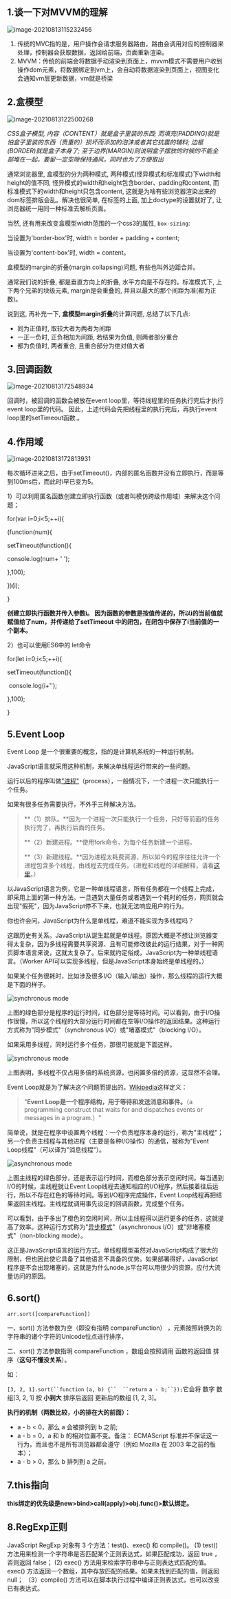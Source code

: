 ## 1.谈一下对MVVM的理解

![image-20210813115232456](C:\Users\13041\AppData\Roaming\Typora\typora-user-images\image-20210813115232456.png)

1. 传统的MVC指的是，用户操作会请求服务器路由，路由会调用对应的控制器来处理，控制器会获取数据，返回给前端，页面重新渲染。
2. MVVM：传统的前端会将数据手动渲染到页面上，mvvm模式不需要用户收到操作dom元素，将数据绑定到vm上，会自动将数据渲染到页面上，视图变化会通知vm层更新数据，vm就是桥梁

## 2.盒模型

![image-20210813122500268](C:\Users\13041\AppData\Roaming\Typora\typora-user-images\image-20210813122500268.png)

*CSS盒子模型, 内容（CONTENT）就是盒子里装的东西; 而填充(PADDING)就是怕盒子里装的东西（贵重的）损坏而添加的泡沫或者其它抗震的辅料; 边框(BORDER)就是盒子本身了; 至于边界(MARGIN)则说明盒子摆放的时候的不能全部堆在一起，要留一定空隙保持通风，同时也为了方便取出*

通常浏览器里, 盒模型的分为两种模式, 两种模式(怪异模式和标准模式)下width和height的值不同, 怪异模式的width和height包含border、padding和content, 而标准模式下的width和height只包含content, 这就是为啥有些浏览器渲染出来的dom标签排版会乱。解决也很简单, 在标签的上面, 加上doctype的设置就好了, 让浏览器统一用同一种标准去解析页面。

当然, 还有用来改变盒模型width范围的一个css3的属性, `box-sizing`:

当设置为'border-box'时, width = border + padding + content;

当设置为'content-box'时, width = content。

盒模型的margin的折叠(margin collapsing)问题, 有些也叫外边距合并。

通常我们说的折叠, 都是垂直方向上的折叠, 水平方向是不存在的。标准模式下, 上下两个兄弟的块级元素, margin是会重叠的, 并且以最大的那个间距为准(都为正数)。

说到这, 再补充一下, **盒模型margin折叠**的计算问题, 总结了以下几点:

- 同为正值时, 取较大者为两者为间距
- 一正一负时, 正负相加为间距, 若结果为负值, 则两者部分重合
- 都为负值时, 两者重合, 且重合部分为绝对值大者

## 3.回调函数

![image-20210813172548934](C:\Users\13041\AppData\Roaming\Typora\typora-user-images\image-20210813172548934.png)

回调时，被回调的函数会被放在event loop里，等待线程里的任务执行完后才执行event loop里的代码。 因此，上述代码会先把线程里的执行完后，再执行event loop里的setTimeout函数.。

## 4.作用域

![image-20210813172813931](C:\Users\13041\AppData\Roaming\Typora\typora-user-images\image-20210813172813931.png)

每次循环进来之后，由于setTimeout()，内部的匿名函数并没有立即执行，而是等到100ms后，而此时i早已变为5。

1）可以利用匿名函数创建立即执行函数（或者叫模仿跨级作用域）来解决这个问题；

for(var i=0;i<5;++i){

(function(num){

setTimeout(function(){

console.log(num+ ' ');

},100);

})(i);

}

**创建立即执行函数并传入参数i。 因为函数的参数是按值传递的，所以i的当前值就赋值给了num，并传递给了setTimeout 中的闭包，在闭包中保存了i当前值的一个副本。**

2）也可以使用ES6中的 let命令

for(let i=0;i<5;++i){

  setTimeout(function(){

​    console.log(i+'');

  },100);

}

## 5.Event Loop

Event Loop 是一个很重要的概念，指的是计算机系统的一种运行机制。

JavaScript语言就采用这种机制，来解决单线程运行带来的一些问题。

运行以后的程序叫做["进程"](https://zh.wikipedia.org/wiki/进程)（process），一般情况下，一个进程一次只能执行一个任务。

如果有很多任务需要执行，不外乎三种解决方法。

> **（1）排队。**因为一个进程一次只能执行一个任务，只好等前面的任务执行完了，再执行后面的任务。
>
> **（2）新建进程。**使用fork命令，为每个任务新建一个进程。
>
> **（3）新建线程。**因为进程太耗费资源，所以如今的程序往往允许一个进程包含多个线程，由线程去完成任务。（进程和线程的详细解释，请看[这里](https://www.ruanyifeng.com/blog/2013/04/processes_and_threads.html)。）

以JavaScript语言为例，它是一种单线程语言，所有任务都在一个线程上完成，即采用上面的第一种方法。一旦遇到大量任务或者遇到一个耗时的任务，网页就会出现"假死"，因为JavaScript停不下来，也就无法响应用户的行为。

你也许会问，JavaScript为什么是单线程，难道不能实现为多线程吗？

这跟历史有关系。JavaScript从诞生起就是单线程。原因大概是不想让浏览器变得太复杂，因为多线程需要共享资源、且有可能修改彼此的运行结果，对于一种网页脚本语言来说，这就太复杂了。后来就约定俗成，JavaScript为一种单线程语言。（Worker API可以实现多线程，但是JavaScript本身始终是单线程的。）

如果某个任务很耗时，比如涉及很多I/O（输入/输出）操作，那么线程的运行大概是下面的样子。

![synchronous mode](http://www.ruanyifeng.com/blogimg/asset/201310/2013102002.png)

上图的绿色部分是程序的运行时间，红色部分是等待时间。可以看到，由于I/O操作很慢，所以这个线程的大部分运行时间都在空等I/O操作的返回结果。这种运行方式称为"同步模式"（synchronous I/O）或"堵塞模式"（blocking I/O）。

如果采用多线程，同时运行多个任务，那很可能就是下面这样。

![synchronous mode](http://www.ruanyifeng.com/blogimg/asset/201310/2013102003.png)

上图表明，多线程不仅占用多倍的系统资源，也闲置多倍的资源，这显然不合理。

Event Loop就是为了解决这个问题而提出的。[Wikipedia](https://en.wikipedia.org/wiki/Event_loop)这样定义：

> "**Event Loop是一个程序结构，用于等待和发送消息和事件。**（a programming construct that waits for and dispatches events or messages in a program.）"

简单说，就是在程序中设置两个线程：一个负责程序本身的运行，称为"主线程"；另一个负责主线程与其他进程（主要是各种I/O操作）的通信，被称为"Event Loop线程"（可以译为"消息线程"）。

![asynchronous mode](http://www.ruanyifeng.com/blogimg/asset/201310/2013102004.png)

上图主线程的绿色部分，还是表示运行时间，而橙色部分表示空闲时间。每当遇到I/O的时候，主线程就让Event Loop线程去通知相应的I/O程序，然后接着往后运行，所以不存在红色的等待时间。等到I/O程序完成操作，Event Loop线程再把结果返回主线程。主线程就调用事先设定的回调函数，完成整个任务。

可以看到，由于多出了橙色的空闲时间，所以主线程得以运行更多的任务，这就提高了效率。这种运行方式称为"[异步模式](https://en.wikipedia.org/wiki/Asynchronous_I/O)"（asynchronous I/O）或"非堵塞模式"（non-blocking mode）。

这正是JavaScript语言的运行方式。单线程模型虽然对JavaScript构成了很大的限制，但也因此使它具备了其他语言不具备的优势。如果部署得好，JavaScript程序是不会出现堵塞的，这就是为什么node.js平台可以用很少的资源，应付大流量访问的原因。

## 6.sort()

```
arr.sort([compareFunction])
```

一、sort() 方法参数为空（即没有指明 compareFunction） ，元素按照转换为的字符串的诸个字符的Unicode位点进行排序，

二、sort() 方法参数指明 compareFunction ，数组会按照调用 函数的返回值 排序（**这句不懂没关系**）。

如：

`[3, 2, 1].sort(``function` `(a, b) {``  ``return` `a - b;``});`它会将 数字 数组[3, 2, 1] 按 **小到大** 排序后返回 更新后的数组 [1, 2, 3]。

**执行的机制（两数比较，小的排在大的前面）：**

- a - b < 0，那么 a 会被排列到 b 之前;
- a - b = 0，a 和 b 的相对位置不变。备注： ECMAScript 标准并不保证这一行为，而且也不是所有浏览器都会遵守（例如 Mozilla 在 2003 年之前的版本）；
- a - b > 0，那么 b 排列到 a 之前。

## 7.this指向

**this绑定的优先级是new>bind>call(apply)>obj.func()>默认绑定。**

## 8.RegExp正则

JavaScript RegExp 对象有 3 个方法：test()、exec() 和 compile()。
(1) test() 方法用来检测一个字符串是否匹配某个正则表达式，如果匹配成功，返回 true ，否则返回 false；
(2) exec() 方法用来检索字符串中与正则表达式匹配的值。exec() 方法返回一个数组，其中存放匹配的结果。如果未找到匹配的值，则返回 null；
（3）compile() 方法可以在脚本执行过程中编译正则表达式，也可以改变已有表达式。
